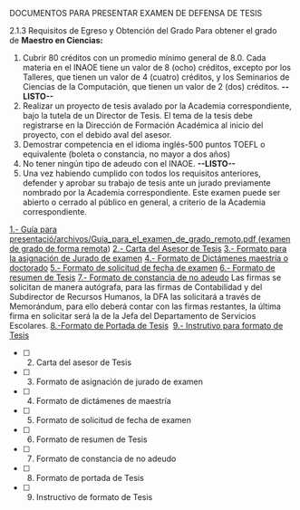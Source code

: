  DOCUMENTOS PARA PRESENTAR EXAMEN DE DEFENSA DE TESIS
 
2.1.3 Requisitos de Egreso y Obtención del Grado Para obtener el grado de **Maestro en Ciencias:** 
1.  Cubrir 80 créditos con un promedio mínimo general de 8.0. Cada materia en el INAOE tiene un valor de 8 (ocho) créditos, excepto por los Talleres, que tienen un valor de 4 (cuatro) créditos, y los Seminarios de Ciencias de la Computación, que tienen un valor de 2 (dos) créditos. **--LISTO--**
2.  Realizar un proyecto de tesis avalado por la Academia correspondiente, bajo la tutela de un Director de Tesis. El tema de la tesis debe registrarse en la Dirección de Formación Académica al inicio del proyecto, con el debido aval del asesor.
3.  Demostrar competencia en el idioma inglés-500 puntos TOEFL o equivalente (boleta o constancia, no mayor a dos años)
4.  No tener ningún tipo de adeudo con el INAOE. **--LISTO--**
5.  Una vez habiendo cumplido con todos los requisitos anteriores, defender y aprobar su trabajo de tesis ante un jurado previamente nombrado por la Academia correspondiente. Este examen puede ser abierto o cerrado al público en general, a criterio de la Academia correspondiente.


[1.- Guía para presentació/archivos/Guia_para_el_examen_de_grado_remoto.pdf (examen de grado de forma remota](https://posgrados.inaoep.mx/archivos/Guia_para_el_examen_de_grado_remoto.pdf))
[2.- Carta del Asesor de Tesis](https://posgrados.inaoep.mx/archivos/Formatos_de_examen_de_grado_/Carta_del_asesor_de_Tesis.doc)
[3.- Formato para la asignación de Jurado de examen](https://posgrados.inaoep.mx/archivos2020s/TRAMITES_Y_SERVICIOS/Examen_de_grado/Formato_de_aprobacion_de_jurado_de_examen.docx)
[4.- Formato de Dictámenes maestría o doctorado](https://posgrados.inaoep.mx/archivos2020s/TRAMITES_Y_SERVICIOS/Examen_de_grado/Formato_de_Dictamenes_Maestria_Doctorado.doc)
[5.- Formato de solicitud de fecha de examen](https://posgrados.inaoep.mx/archivos/Formatos_de_examen_de_grado_/Formato_de_Solicitud_de_Fecha_de_Examen1.docx)
[6.- Formato de resumen de Tesis](https://posgrados.inaoep.mx/archivos/Formatos_de_examen_de_grado_/Formato_Resumen_de_Tesis.doc)
[7.- Formato de constancia de no adeudo](https://posgrados.inaoep.mx/archivos2020s/TRAMITES_Y_SERVICIOS/Examen_de_grado/Constancia_de_NO_ADEUDO-2023.pdf) Las firmas se solicitan de manera autógrafa, para las firmas de Contabilidad y del Subdirector de Recursos Humanos, la DFA las solicitará a través de Memorándum, para ello deberá contar con las firmas restantes, la última firma en solicitar será la de la Jefa del Departamento de Servicios Escolares.
[8.-Formato de Portada de Tesis](https://posgrados.inaoep.mx/archivos2020s/TRAMITES_Y_SERVICIOS/Examen_de_grado/Formato_portada_de_tesis.doc) 
[9.- Instrutivo para formato de Tesis](https://posgrados.inaoep.mx/archivos/Formatos_de_examen_de_grado_/INSTRUCTIVO_PARA_FORMATO_DE_TESIS.pdf)




- [ ] 2. Carta del asesor de Tesis
- [ ] 3. Formato de asignación de jurado de examen
- [ ] 4. Formato de dictámenes de maestría
- [ ] 5. Formato de solicitud de fecha de examen
- [ ] 6. Formato de resumen de Tesis
- [ ] 7. Formato de constancia de no adeudo
- [ ] 8. Formato de portada de Tesis
- [ ] 9. Instructivo de formato de Tesis